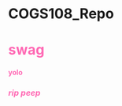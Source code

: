 # COGS108_Repo
<font color = "ff69b4"> 
<h1> <b>swag</b> </h1>
<h4> yolo </h4>
 <h3> <i> rip peep </i> </h3>
